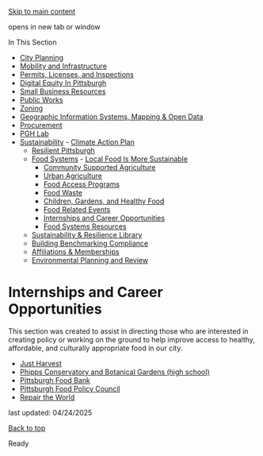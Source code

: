[Skip to main content](https://www.pittsburghpa.gov/Business-Development/Sustainability/Food-Systems/Internships-and-Career-Opportunities#main-content)

opens in new tab or window

In This Section

- [City Planning](https://www.pittsburghpa.gov/Business-Development/City-Planning)
- [Mobility and Infrastructure](https://www.pittsburghpa.gov/Business-Development/Mobility-and-Infrastructure)
- [Permits, Licenses, and Inspections](https://www.pittsburghpa.gov/Business-Development/Permits-Licenses-and-Inspections)
- [Digital Equity In Pittsburgh](https://www.pittsburghpa.gov/Business-Development/Digital-Equity-In-Pittsburgh)
- [Small Business Resources](https://www.pittsburghpa.gov/Business-Development/Small-Business-Resources)
- [Public Works](https://www.pittsburghpa.gov/Business-Development/Public-Works)
- [Zoning](https://www.pittsburghpa.gov/Business-Development/Zoning)
- [Geographic Information Systems, Mapping & Open Data](https://www.pittsburghpa.gov/Business-Development/Geographic-Information-Systems-Mapping-Open-Data)
- [Procurement](https://www.pittsburghpa.gov/Business-Development/Procurement)
- [PGH Lab](https://www.pittsburghpa.gov/Business-Development/PGH-Lab)
- [Sustainability](https://www.pittsburghpa.gov/Business-Development/Sustainability)  - [Climate Action Plan](https://www.pittsburghpa.gov/Business-Development/Sustainability/Climate-Action-Plan)
  - [Resilient Pittsburgh](https://www.pittsburghpa.gov/Business-Development/Sustainability/Resilient-Pittsburgh)
  - [Food Systems](https://www.pittsburghpa.gov/Business-Development/Sustainability/Food-Systems)    - [Local Food Is More Sustainable](https://www.pittsburghpa.gov/Business-Development/Sustainability/Food-Systems/Local-Food-Is-More-Sustainable)
    - [Community Supported Agriculture](https://www.pittsburghpa.gov/Business-Development/Sustainability/Food-Systems/Community-Supported-Agriculture)
    - [Urban Agriculture](https://www.pittsburghpa.gov/Business-Development/Sustainability/Food-Systems/Urban-Agriculture)
    - [Food Access Programs](https://www.pittsburghpa.gov/Business-Development/Sustainability/Food-Systems/Food-Access-Programs)
    - [Food Waste](https://www.pittsburghpa.gov/Business-Development/Sustainability/Food-Systems/Food-Waste)
    - [Children, Gardens, and Healthy Food](https://www.pittsburghpa.gov/Business-Development/Sustainability/Food-Systems/Children-Gardens-and-Healthy-Food)
    - [Food Related Events](https://www.pittsburghpa.gov/Business-Development/Sustainability/Food-Systems/Food-Related-Events)
    - [Internships and Career Opportunities](https://www.pittsburghpa.gov/Business-Development/Sustainability/Food-Systems/Internships-and-Career-Opportunities)
    - [Food Systems Resources](https://www.pittsburghpa.gov/Business-Development/Sustainability/Food-Systems/Food-Systems-Resources)
  - [Sustainability & Resilience Library](https://www.pittsburghpa.gov/Business-Development/Sustainability/Sustainability-Resilience-Library)
  - [Building Benchmarking Compliance](https://www.pittsburghpa.gov/Business-Development/Sustainability/Building-Benchmarking-Compliance)
  - [Affiliations & Memberships](https://www.pittsburghpa.gov/Business-Development/Sustainability/Affiliations-Memberships)
  - [Environmental Planning and Review](https://www.pittsburghpa.gov/Business-Development/Sustainability/Environmental-Planning-and-Review)

# Internships and Career Opportunities

This section was created to assist in directing those who are interested in creating policy or working on the ground to help improve access to healthy, affordable, and culturally appropriate food in our city.

- [Just Harvest](https://www.justharvest.org/get-involved/internships/)
- [Phipps Conservatory and Botanical Gardens (high school)](https://www.phipps.conservatory.org/classes-and-programs/for-educators/high-school-internships/)
- [Pittsburgh Food Bank](https://pittsburghfoodbank.org/about/careers/)
- [Pittsburgh Food Policy Council](https://www.pittsburghfoodpolicy.org/get-involved)
- [Repair the World](https://werepair.org/get-involved/fellowship/)

last updated: 04/24/2025

[Back to top](https://www.pittsburghpa.gov/Business-Development/Sustainability/Food-Systems/Internships-and-Career-Opportunities#body-top)

Ready
